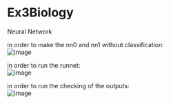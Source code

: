 # Ex3Biology
Neural Network  
  
in order to make the nn0 and nn1 without classification:  
![image](https://github.com/SlowlyFire/Ex3Biology/assets/83518959/54c36b3e-2383-45d0-9e7f-8e52d587eebd)  

in order to run the runnet:  
![image](https://github.com/SlowlyFire/Ex3Biology/assets/83518959/183a2cab-3790-4a08-ad57-39e75a325c5c)   

in order to run the checking of the outputs:  
![image](https://github.com/SlowlyFire/Ex3Biology/assets/83518959/39ed68e7-25d6-436c-98ee-3d23d6d25955)  


